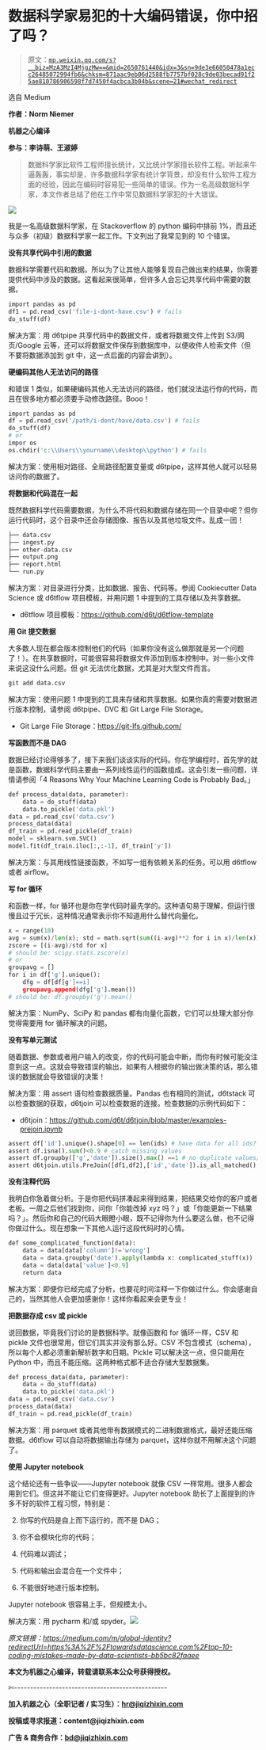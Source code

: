 # 数据科学家易犯的十大编码错误，你中招了吗？

> 原文：[`mp.weixin.qq.com/s?__biz=MzA3MzI4MjgzMw==&mid=2650761440&idx=3&sn=9de3e66050478a1ecc26485072994fb6&chksm=871aac9eb06d2588fb7757bf028c9de03becad91f25ae810786906598f7d7450f4acbca3b04b&scene=21#wechat_redirect`](http://mp.weixin.qq.com/s?__biz=MzA3MzI4MjgzMw==&mid=2650761440&idx=3&sn=9de3e66050478a1ecc26485072994fb6&chksm=871aac9eb06d2588fb7757bf028c9de03becad91f25ae810786906598f7d7450f4acbca3b04b&scene=21#wechat_redirect)

选自 Medium

**作者：Norm Niemer**

**机器之心编译**

**参与：李诗萌、王淑婷**

> 数据科学家比软件工程师擅长统计，又比统计学家擅长软件工程。听起来牛逼轰轰，事实却是，许多数据科学家有统计学背景，却没有什么软件工程方面的经验，因此在编码时容易犯一些简单的错误。作为一名高级数据科学家，本文作者总结了他在工作中常见数据科学家犯的十大错误。

![](img/c25e13a46a0a7db28730d137f83d28fc.jpg)

我是一名高级数据科学家，在 Stackoverflow 的 python 编码中排前 1%，而且还与众多（初级）数据科学家一起工作。下文列出了我常见到的 10 个错误。

**没有共享代码中引用的数据**

数据科学需要代码和数据。所以为了让其他人能够复现自己做出来的结果，你需要提供代码中涉及的数据。这看起来很简单，但许多人会忘记共享代码中需要的数据。

```py
import pandas as pd
df1 = pd.read_csv('file-i-dont-have.csv') # fails
do_stuff(df)
```

解决方案：用 d6tpipe 共享代码中的数据文件，或者将数据文件上传到 S3/网页/Google 云等，还可以将数据文件保存到数据库中，以便收件人检索文件（但不要将数据添加到 git 中，这一点后面的内容会讲到）。

**硬编码其他人无法访问的路径**

和错误 1 类似，如果硬编码其他人无法访问的路径，他们就没法运行你的代码，而且在很多地方都必须要手动修改路径。Booo！

```py
import pandas as pd
df = pd.read_csv('/path/i-dont/have/data.csv') # fails
do_stuff(df)
# or 
impor os
os.chdir('c:\\Users\\yourname\\desktop\\python') # fails
```

解决方案：使用相对路径、全局路径配置变量或 d6tpipe，这样其他人就可以轻易访问你的数据了。

**将数据和代码混在一起**

既然数据科学代码需要数据，为什么不将代码和数据存储在同一个目录中呢？但你运行代码时，这个目录中还会存储图像、报告以及其他垃圾文件。乱成一团！

```py
├── data.csv
├── ingest.py
├── other-data.csv
├── output.png
├── report.html
└── run.py
```

解决方案：对目录进行分类，比如数据、报告、代码等。参阅 Cookiecutter Data Science 或 d6tflow 项目模板，并用问题 1 中提到的工具存储以及共享数据。

*   d6tflow 项目模板：https://github.com/d6t/d6tflow-template

**用 Git 提交数据**

大多数人现在都会版本控制他们的代码（如果你没有这么做那就是另一个问题了！）。在共享数据时，可能很容易将数据文件添加到版本控制中。对一些小文件来说这没什么问题。但 git 无法优化数据，尤其是对大型文件而言。

```py
git add data.csv
```

解决方案：使用问题 1 中提到的工具来存储和共享数据。如果你真的需要对数据进行版本控制，请参阅 d6tpipe、DVC 和 Git Large File Storage。

*   Git Large File Storage：https://git-lfs.github.com/

**写函数而不是 DAG** 

数据已经讨论得够多了，接下来我们谈谈实际的代码。你在学编程时，首先学的就是函数，数据科学代码主要由一系列线性运行的函数组成。这会引发一些问题，详情请参阅「4 Reasons Why Your Machine Learning Code is Probably Bad。」

```py
def process_data(data, parameter):
    data = do_stuff(data)
    data.to_pickle('data.pkl')
data = pd.read_csv('data.csv')
process_data(data)
df_train = pd.read_pickle(df_train)
model = sklearn.svm.SVC()
model.fit(df_train.iloc[:,:-1], df_train['y'])
```

解决方案：与其用线性链接函数，不如写一组有依赖关系的任务。可以用 d6tflow 或者 airflow。

**写 for 循环**

和函数一样，for 循环也是你在学代码时最先学的。这种语句易于理解，但运行很慢且过于冗长，这种情况通常表示你不知道用什么替代向量化。

```py
x = range(10)
avg = sum(x)/len(x); std = math.sqrt(sum((i-avg)**2 for i in x)/len(x));
zscore = [(i-avg)/std for x]
# should be: scipy.stats.zscore(x)
# or
groupavg = []
for i in df['g'].unique():
    dfg = df[df[g']==i]
    groupavg.append(dfg['g'].mean())
# should be: df.groupby('g').mean()
```

解决方案：NumPy、SciPy 和 pandas 都有向量化函数，它们可以处理大部分你觉得需要用 for 循环解决的问题。

**没有写单元测试**

随着数据、参数或者用户输入的改变，你的代码可能会中断，而你有时候可能没注意到这一点。这就会导致错误的输出，如果有人根据你的输出做决策的话，那么错误的数据就会导致错误的决策！

解决方案：用 assert 语句检查数据质量。Pandas 也有相同的测试，d6tstack 可以检查数据的获取，d6tjoin 可以检查数据的连接。检查数据的示例代码如下：

*   d6tjoin：https://github.com/d6t/d6tjoin/blob/master/examples-prejoin.ipynb

```py
assert df['id'].unique().shape[0] == len(ids) # have data for all ids?
assert df.isna().sum()<0.9 # catch missing values
assert df.groupby(['g','date']).size().max() ==1 # no duplicate values/date?
assert d6tjoin.utils.PreJoin([df1,df2],['id','date']).is_all_matched() # all ids matched? 
```

**没有注释代码**

我明白你急着做分析。于是你把代码拼凑起来得到结果，把结果交给你的客户或者老板。一周之后他们找到你，问你「你能改掉 xyz 吗？」或「你能更新一下结果吗？」。然后你和自己的代码大眼瞪小眼，既不记得你为什么要这么做，也不记得你做过什么。现在想象一下其他人运行这段代码时的心情。

```py
def some_complicated_function(data):
    data = data[data['column']!='wrong']
    data = data.groupby('date').apply(lambda x: complicated_stuff(x))
    data = data[data['value']<0.9]
    return data
```

解决方案：即便你已经完成了分析，也要花时间注释一下你做过什么。你会感谢自己的，当然其他人会更加感谢你！这样你看起来会更专业！

**把数据存成 csv 或 pickle**

说回数据，毕竟我们讨论的是数据科学。就像函数和 for 循环一样，CSV 和 pickle 文件也很常用，但它们其实并没有那么好。CSV 不包含模式（schema），所以每个人都必须重新解析数字和日期。Pickle 可以解决这一点，但只能用在 Python 中，而且不能压缩。这两种格式都不适合存储大型数据集。

```py
def process_data(data, parameter):
    data = do_stuff(data)
    data.to_pickle('data.pkl')
data = pd.read_csv('data.csv')
process_data(data)
df_train = pd.read_pickle(df_train)
```

解决方案：用 parquet 或者其他带有数据模式的二进制数据格式，最好还能压缩数据。d6tflow 可以自动将数据输出存储为 parquet，这样你就不用解决这个问题了。

**使用 Jupyter notebook** 

这个结论还有一些争议——Jupyter notebook 就像 CSV 一样常用。很多人都会用到它们。但这并不能让它们变得更好。Jupyter notebook 助长了上面提到的许多不好的软件工程习惯，特别是：

2.  你写的代码是自上而下运行的，而不是 DAG；

3.  你不会模块化你的代码；

4.  代码难以调试；

5.  代码和输出会混合在一个文件中；

6.  不能很好地进行版本控制。

Jupyter notebook 很容易上手，但规模太小。

解决方案：用 pycharm 和/或 spyder。*![](img/98db554c57db91144fde9866558fb8c3.jpg)*

*原文链接：https://medium.com/m/global-identity?redirectUrl=https%3A%2F%2Ftowardsdatascience.com%2Ftop-10-coding-mistakes-made-by-data-scientists-bb5bc82faaee*

****本文为机器之心编译，**转载请联系本公众号获得授权****。**

✄------------------------------------------------

**加入机器之心（全职记者 / 实习生）：hr@jiqizhixin.com**

**投稿或寻求报道：**content**@jiqizhixin.com**

**广告 & 商务合作：bd@jiqizhixin.com**